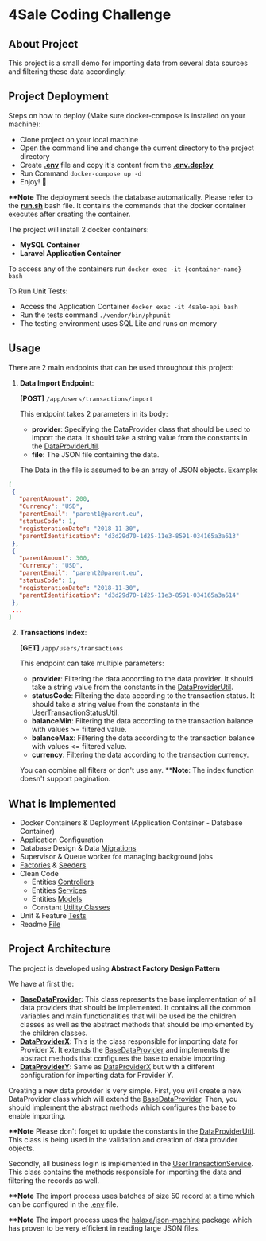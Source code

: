 <p>
    <h1>4Sale Coding Challenge</h1>

## About Project
This project is a small demo for importing data from several data sources and filtering these data accordingly.

## Project Deployment

Steps on how to deploy (Make sure docker-compose is installed on your machine):
- Clone project on your local machine
- Open the command line and change the current directory to the project directory
- Create <b>[.env](./.env)</b> file and copy it's content from the <b>[.env.deploy](./deploy-docker/.env.deploy)</b>
- Run Command ```docker-compose up -d```
- Enjoy! :star_struck:

<b>**Note</b> The deployment seeds the database automatically. Please refer to the <b>[run.sh](./deploy-docker/run.sh)</b> bash file. It contains the commands that the docker container executes after creating the container. 

The project will install 2 docker containers:
- **MySQL Container**
- **Laravel Application Container**

To access any of the containers run ```docker exec -it {container-name} bash```

To Run Unit Tests:
- Access the Application Container ```docker exec -it 4sale-api bash```
- Run the tests command ```./vendor/bin/phpunit```
- The testing environment uses SQL Lite and runs on memory

## Usage
There are 2 main endpoints that can be used throughout this project:
1. **Data Import Endpoint**: 

    **[POST]** ```/app/users/transactions/import```

    This endpoint takes 2 parameters in its body:
    - **provider**: Specifying the DataProvider class that should be used to import the data. It should take a string value from the constants in the [DataProviderUtil](./app/Utils/DataProviderUtil.php). 
    - **file**: The JSON file containing the data.
    
    The Data in the file is assumed to be an array of JSON objects. Example:
```JSON
[
 {
   "parentAmount": 200,
   "Currency": "USD",
   "parentEmail": "parent1@parent.eu",
   "statusCode": 1,
   "registerationDate": "2018-11-30",
   "parentIdentification": "d3d29d70-1d25-11e3-8591-034165a3a613"
 },
 {
   "parentAmount": 300,
   "Currency": "USD",
   "parentEmail": "parent2@parent.eu",
   "statusCode": 1,
   "registerationDate": "2018-11-30",
   "parentIdentification": "d3d29d70-1d25-11e3-8591-034165a3a614"
 },
 ...
]
```

2. **Transactions Index**: 

    **[GET]** ```/app/users/transactions```
    
    This endpoint can take multiple parameters:
    - **provider**: Filtering the data according to the data provider. It should take a string value from the constants in the [DataProviderUtil](./app/Utils/DataProviderUtil.php).
    - **statusCode**: Filtering the data according to the transaction status. It should take a string value from the constants in the [UserTransactionStatusUtil](./app/Utils/UserTransactionStatusUtil.php).
    - **balanceMin**: Filtering the data according to the transaction balance with values >= filtered value.
    - **balanceMax**: Filtering the data according to the transaction balance with values <= filtered value.
    - **currency**: Filtering the data according to the transaction currency.

   You can combine all filters or don't use any. ****Note**: The index function doesn't support pagination.

## What is Implemented
- Docker Containers & Deployment (Application Container - Database Container)
- Application Configuration
- Database Design & Data [Migrations](./database/migrations)
- Supervisor & Queue worker for managing background jobs
- [Factories](./database/factories) & [Seeders](./database/seeders)
- Clean Code
  - Entities [Controllers](./app/Http/Controllers)
  - Entities [Services](./app/Services)
  - Entities [Models](./app/Models)
  - Constant [Utility Classes](./app/Utils)
- Unit & Feature [Tests](./tests)
- Readme [File](./README.md)

## Project Architecture

The project is developed using **Abstract Factory Design Pattern**

We have at first the:
- **[BaseDataProvider](./app/DataProviders/BaseDataProvider.php)**: This class represents the base implementation of all data providers that should be implemented. It contains all the common variables and main functionalities that will be used be the children classes as well as the abstract methods that should be implemented by the children classes. 
- **[DataProviderX](./app/DataProviders/DataProviderX.php)**: This is the class responsible for importing data for Provider X. It extends the [BaseDataProvider](./app/DataProviders/BaseDataProvider.php) and implements the abstract methods that configures the base to enable importing.
- **[DataProviderY](./app/DataProviders/DataProviderY.php)**: Same as [DataProviderX](./app/DataProviders/DataProviderX.php) but with a different configuration for importing data for Provider Y.

Creating a new data provider is very simple. First, you will create a new DataProvider class which will extend the [BaseDataProvider](./app/DataProviders/BaseDataProvider.php). Then, you should implement the abstract methods which configures the base to enable importing.

<b>**Note</b> Please don't forget to update the constants in the [DataProviderUtil](./app/Utils/DataProviderUtil.php). This class is being used in the validation and creation of data provider objects.

Secondly, all business login is implemented in the [UserTransactionService](./app/Services/UserTransactionService.php). This class contains the methods responsible for importing the data and filtering the records as well.  

<b>**Note</b> The import process uses batches of size 50 record at a time which can be configured in the [.env](./.env) file.

<b>**Note</b> The import process uses the [halaxa/json-machine](https://github.com/halaxa/json-machine) package which has proven to be very efficient in reading large JSON files.